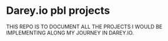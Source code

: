 # Darey.io pbl projects
THIS REPO IS TO DOCUMENT ALL THE PROJECTS I WOULD BE IMPLEMENTING ALONG MY JOURNEY IN DAREY.IO.
